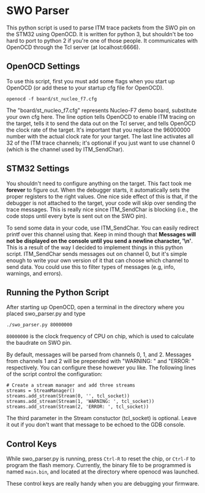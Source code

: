 # SWO Parser
This python script is used to parse ITM trace packets from the SWO pin on the
STM32 using OpenOCD. It is written for python 3, but shouldn't be too hard to
port to python 2 if you're one of those people. It communicates with OpenOCD
through the Tcl server (at localhost:6666).

## OpenOCD Settings
To use this script, first you must add some flags when you start up OpenOCD
(or add these to your startup cfg file for OpenOCD).

```
openocd -f board/st_nucleo_f7.cfg
```

The "board/st_nucleo_f7.cfg" represents Nucleo-F7 demo board, substitute your
own cfg here. The line option tells OpenOCD to enable ITM tracing on the
target, tells it to send the data out on the Tcl server, and tells OpenOCD the
clock rate of the target. It's important that you replace the 96000000 number
with the actual clock rate for your target. The last line activates all 32 of
the ITM trace channels; it's optional if you just want to use channel 0 (which
is the channel used by ITM_SendChar).

## STM32 Settings
You shouldn't need to configure anything on the target. This fact took me
**forever** to figure out. When the debugger starts, it automatically sets the
proper registers to the right values. One nice side effect of this is that, if
the debugger is not attached to the target, your code will skip over sending
the trace messages. This is really nice since ITM_SendChar is blocking (i.e.,
the code stops until every byte is sent out on the SWO pin).

To send some data in your code, use ITM_SendChar. You can easily redirect
printf over this channel using that. Keep in mind though that **Messages will
not be displayed on the console until you send a newline character, '\n'**.
This is a result of the way I decided to implement things in this python
script. ITM_SendChar sends messages out on channel 0, but it's simple enough
to write your own version of it that can choose which channel to send data. You
could use this to filter types of messages (e.g, info, warnings, and errors).

## Running the Python Script
After starting up OpenOCD, open a terminal in the directory where you placed
swo_parser.py and type

```
./swo_parser.py 80000000
```

`80000000` is the clock frequency of CPU on chip, which is used to calculate 
the baudrate on SWO pin.

By default, messages will be parsed from channels 0, 1, and 2. Messages from
channels 1 and 2 will be prepended with "WARNING: " and "ERROR: " respectively.
You can configure these however you like. The following lines of the script
control the configuration:

```
# Create a stream manager and add three streams
streams = StreamManager()
streams.add_stream(Stream(0, '', tcl_socket))
streams.add_stream(Stream(1, 'WARNING: ', tcl_socket))
streams.add_stream(Stream(2, 'ERROR: ', tcl_socket))
```

The third parameter in the Stream constuctor (tcl_socket) is optional. Leave
it out if you don't want that message to be echoed to the GDB console.

## Control Keys
While swo_parser.py is running, press `Ctrl-R` to reset the chip, or `Ctrl-F`
to program the flash memory. Currently, the binary file to be programmed is 
named `main.bin`, and located at the directory where openocd was launched.

These control keys are really handy when you are debugging your firmware.